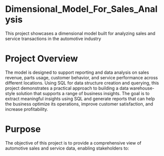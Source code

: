 # Dimensional_Model_For_Sales_Analysis
This project showcases a dimensional model built for analyzing sales and service transactions in the automotive industry

# Project Overview
The model is designed to support reporting and data analysis on sales revenue, parts usage, customer behavior, and service performance across different locations. Using SQL for data structure creation and querying, this project demonstrates a practical approach to building a data warehouse-style solution that supports a range of business insights. The goal is to extract meaningful insights using SQL and generate reports that can help the business optimize its operations, improve customer satisfaction, and increase profitability.

# Purpose 
The objective of this project is to provide a comprehensive view of automotive sales and service data, enabling stakeholders to:

